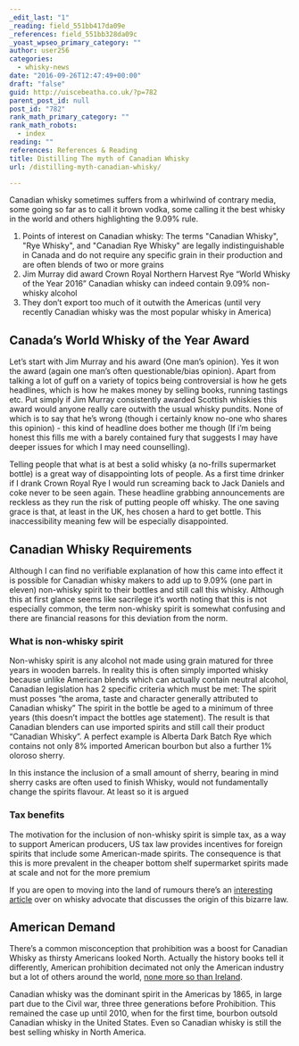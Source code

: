 ```yaml
---
_edit_last: "1"
_reading: field_551bb417da09e
_references: field_551bb328da09c
_yoast_wpseo_primary_category: ""
author: user256
categories:
  - whisky-news
date: "2016-09-26T12:47:49+00:00"
draft: "false"
guid: http://uiscebeatha.co.uk/?p=782
parent_post_id: null
post_id: "782"
rank_math_primary_category: ""
rank_math_robots:
  - index
reading: ""
references: References & Reading
title: Distilling The myth of Canadian Whisky
url: /distilling-myth-canadian-whisky/

---
```

Canadian whisky sometimes suffers from a whirlwind of contrary media, some going so far as to call it brown vodka, some calling it the best whisky in the world and others highlighting the 9.09% rule.

1. Points of interest on Canadian whisky:
   The terms "Canadian Whisky", "Rye Whisky", and "Canadian Rye Whisky" are legally indistinguishable in Canada and do not require any specific grain in their production and are often blends of two or more grains
1. Jim Murray did award Crown Royal Northern Harvest Rye “World Whisky of the Year 2016”
   Canadian whisky can indeed contain 9.09% non-whisky alcohol
1. They don’t export too much of it outwith the Americas (until very recently Canadian whisky was the most popular whisky in America)

## Canada’s World Whisky of the Year Award

Let’s start with Jim Murray and his award (One man’s opinion). Yes it won the award (again one man’s often questionable/bias opinion). Apart from talking a lot of guff on a variety of topics being controversial is how he gets headlines, which is how he makes money by selling books, running tastings etc. Put simply if Jim Murray consistently awarded Scottish whiskies this award would anyone really care outwith the usual whisky pundits. None of which is to say that he’s wrong (though i certainly know no-one who shares this opinion) - this kind of headline does bother me though (If i’m being honest this fills me with a barely contained fury that suggests I may have deeper issues for which I may need counselling).

Telling people that what is at best a solid whisky (a no-frills supermarket bottle) is a great way of disappointing lots of people. As a first time drinker if I drank Crown Royal Rye I would run screaming back to Jack Daniels and coke never to be seen again. These headline grabbing announcements are reckless as they run the risk of putting people off whisky. The one saving grace is that, at least in the UK, hes chosen a hard to get bottle. This inaccessibility meaning few will be especially disappointed.

## Canadian Whisky Requirements

Although I can find no verifiable explanation of how this came into effect it is possible for Canadian whisky makers to add up to 9.09% (one part in eleven) non-whisky spirit to their bottles and still call this whisky. Although this at first glance seems like sacrilege it’s worth noting that this is not especially common, the term non-whisky spirit is somewhat confusing and there are financial reasons for this deviation from the norm.

### What is non-whisky spirit

Non-whisky spirit is any alcohol not made using grain matured for three years in wooden barrels. In reality this is often simply imported whisky because unlike American blends which can actually contain neutral alcohol, Canadian legislation has 2 specific criteria which must be met:
The spirit must posses “the aroma, taste and character generally attributed to Canadian whisky”
The spirit in the bottle be aged to a minimum of three years (this doesn’t impact the bottles age statement). The result is that Canadian blenders can use imported spirits and still call their product “Canadian Whisky”. A perfect example is Alberta Dark Batch Rye which contains not only 8% imported American bourbon but also a further 1% oloroso sherry.

In this instance the inclusion of a small amount of sherry, bearing in mind sherry casks are often used to finish Whisky, would not fundamentally change the spirits flavour. At least so it is argued

### Tax benefits

The motivation for the inclusion of non-whisky spirit is simple tax, as a way to support American producers, US tax law provides incentives for foreign spirits that include some American-made spirits. The consequence is that this is more prevalent in the cheaper bottom shelf supermarket spirits made at scale and not for the more premium

If you are open to moving into the land of rumours there’s an [interesting article](http://whiskyadvocate.com/2015/06/15/the-curious-canadian-case-of-the-9-09-rule/) over on whisky advocate that discusses the origin of this bizarre law.

## American Demand

There’s a common misconception that prohibition was a boost for Canadian Whisky as thirsty Americans looked North. Actually the history books tell it differently, American prohibition decimated not only the American industry but a lot of others around the world, [none more so than Ireland](http://uiscebeatha.co.uk/the-downfall-of-irish-whiskey/).

Canadian whisky was the dominant spirit in the Americas by 1865, in large part due to the Civil war, three three generations before Prohibition. This remained the case up until 2010, when for the first time, bourbon outsold Canadian whisky in the United States. Even so Canadian whisky is still the best selling whisky in North America.
